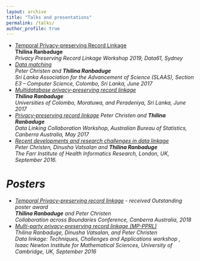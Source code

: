 ```yaml
---
layout: archive
title: "Talks and presentations"
permalink: /talks/
author_profile: true
---
```


* [Temporal Privacy-preserving Record Linkage](https://youtu.be/0TLgTmH_0cQ)<br>
  <b>Thilina Ranbaduge</b><br>
  <i>Privacy Preserving Record Linkage Workshop 2019, Data61, Sydney
* [Data matching]()<br>
  Peter Christen and <b>Thilina Ranbaduge</b><br> 
  <i>Sri Lanka Association for the Advancement of Science (SLAAS)</i>, Section E3 – Computer Science, Colombo, Sri Lanka, June 2017
* [Multidatabase privacy-preserving record linkage]()<br>
  <b>Thilina Ranbaduge</b><br>
  <i>Universities of Colombo, Moratuwa, and Peradeniya</i>, Sri Lanka, June 2017
* [Privacy-preserving record linkage]()
  Peter Christen and <b>Thilina Ranbaduge</b><br>
  <i>Data Linking Collaboration Workshop</i>, Australian Bureau of Statistics, Canberra Australia, May 2017
* [Recent developments and research challenges in data linkage]()<br>
  Peter Christen, Dinusha Vatsalan and <b>Thilina Ranbaduge</b><br>
  <i>The Farr Institute of Health Informatics Research</i>, London, UK, September 2016. 

# Posters
* [Temporal Privacy-preserving record linkage](https://thilina-ranbaduge.github.io/files/poster-edited-thilina.pdf) - received Outstanding poster award<br>
  <b>Thilina Ranbaduge</b> and Peter Christen<br>
  <i>Collaboration across Boundaries Conference</i>, Canberra Australia, 2018
* [Multi-party privacy-preserving record linkage (MP-PPRL)](https://thilina-ranbaduge.github.io/files/Final_edited_pprl_poster.pdf)<br>
  Thilina Ranbaduge, Dinusha Vatsalan, and Peter Christen<br>
  <i>Data linkage: Techniques, Challenges and Applications workshop </i>, Isaac Newton Institute for Mathematical Sciences,   University of Cambridge, UK, September 2016
